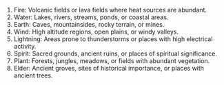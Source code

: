 1. Fire: Volcanic fields or lava fields where heat sources are abundant.
2. Water: Lakes, rivers, streams, ponds, or coastal areas.
3. Earth: Caves, mountainsides, rocky terrain, or mines.
4. Wind: High altitude regions, open plains, or windy valleys.
5. Lightning: Areas prone to thunderstorms or places with high electrical activity.
6. Spirit: Sacred grounds, ancient ruins, or places of spiritual significance.
7. Plant: Forests, jungles, meadows, or fields with abundant vegetation.
8. Elder: Ancient groves, sites of historical importance, or places with ancient trees.